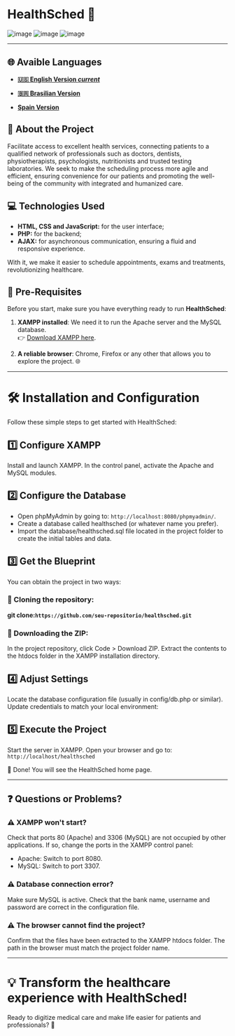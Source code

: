 # HealthSched 🏥

![image](https://github.com/user-attachments/assets/783a5b43-0818-4f81-b5e4-7f7a0add243f)
![image](https://github.com/user-attachments/assets/5b5bc460-c49d-49a5-a988-3ffd9caac7e1)
![image](https://github.com/user-attachments/assets/6f8b2539-476e-477a-a214-5cf214446764)

---

## 🌐 Avaible Languages

- **[🇺🇸 English Version _current_](https://github.com/Karlos-Eduardo-Mrqs/Scheduling_Project-HealthSched/blob/main/README.md)**

- **[🇧🇷 Brasilian Version](https://github.com/Karlos-Eduardo-Mrqs/Scheduling_Project-HealthSched/blob/main/README-BR.md)**

- **[ Spain Version](https://github.com/Karlos-Eduardo-Mrqs/Scheduling_Project-HealthSched/blob/main/README-ES.md)** 

## 🌟 About the Project

Facilitate access to excellent health services, connecting patients to a qualified network of professionals such as doctors, dentists, physiotherapists, psychologists, nutritionists and trusted testing laboratories. 
We seek to make the scheduling process more agile and efficient, ensuring convenience for our patients and promoting the well-being of the community with integrated and humanized care.

## 💻 Technologies Used

- **HTML, CSS and JavaScript:** for the user interface;
- **PHP:** for the backend;
- **AJAX:** for asynchronous communication, ensuring a fluid and responsive experience.

With it, we make it easier to schedule appointments, exams and treatments, revolutionizing healthcare.

## 🚀 Pre-Requisites  

Before you start, make sure you have everything ready to run **HealthSched**:

1. **XAMPP installed**: We need it to run the Apache server and the MySQL database.  
   👉 [Download XAMPP here](https://www.apachefriends.org/index.html).

2. **A reliable browser**: Chrome, Firefox or any other that allows you to explore the project. 🌐  

---

# 🛠️ Installation and Configuration

Follow these simple steps to get started with HealthSched:

## 1️⃣ Configure XAMPP

Install and launch XAMPP. In the control panel, activate the Apache and MySQL modules.

## 2️⃣ Configure the Database

- Open phpMyAdmin by going to: ``http://localhost:8080/phpmyadmin/``.
- Create a database called healthsched (or whatever name you prefer).
- Import the database/healthsched.sql file located in the project folder to create the initial tables and data.

## 3️⃣ Get the Blueprint

You can obtain the project in two ways:

### 🔸 Cloning the repository:

**git clone: ​​``https://github.com/seu-repositorio/healthsched.git``**

### 🔸 Downloading the ZIP:

In the project repository, click Code > Download ZIP. 
Extract the contents to the htdocs folder in the XAMPP installation directory.

## 4️⃣ Adjust Settings

Locate the database configuration file (usually in config/db.php or similar). Update credentials to match your local environment:

## 5️⃣ Execute the Project

Start the server in XAMPP. Open your browser and go to: ``http://localhost/healthsched``

🎉 Done! You will see the HealthSched home page.

---

## ❓ Questions or Problems?

### ⚠️ XAMPP won't start?

Check that ports 80 (Apache) and 3306 (MySQL) are not occupied by other applications. If so, change the ports in the XAMPP control panel:

- Apache: Switch to port 8080.
- MySQL: Switch to port 3307.

### ⚠️ Database connection error?

Make sure MySQL is active. Check that the bank name, username and password are correct in the configuration file.

### ⚠️ The browser cannot find the project?

Confirm that the files have been extracted to the XAMPP htdocs folder. The path in the browser must match the project folder name.

---

# 💡 Transform the healthcare experience with HealthSched!

Ready to digitize medical care and make life easier for patients and professionals? 🚀